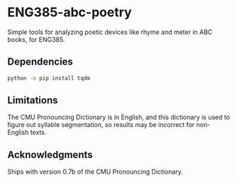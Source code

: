 # ENG385-abc-poetry
 Simple tools for analyzing poetic devices like rhyme and meter in ABC books, for ENG385.

## Dependencies

```bash
python -m pip install tqdm
```

## Limitations

The CMU Pronouncing Dictionary is in English, and this dictionary is used
to figure out syllable segmentation, so results may be incorrect for non-English
texts. 

## Acknowledgments

Ships with version 0.7b of the CMU Pronouncing Dictionary.
